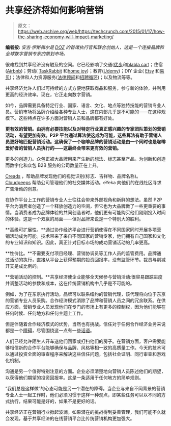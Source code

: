 # 共享经济将如何影响营销 

> 原文：<https://web.archive.org/web/https://techcrunch.com/2015/01/17/how-the-sharing-economy-will-impact-marketing/>

**编者按:** *安吉·伊斯梅尔是 [DOZ](https://web.archive.org/web/20230131080307/http://www.doz.com/) 的首席执行官和联合创始人，这是一个连接品牌和全球数字营销专家的策划市场。*

很难找到共享经济没有触及的空间。它已经影响了交通([优步](https://web.archive.org/web/20230131080307/https://www.uber.com/)和[blabla car](https://web.archive.org/web/20230131080307/http://www.blablacar.com/))；住宿([Airbnb](https://web.archive.org/web/20230131080307/https://www.airbnb.com/))；劳动( [TaskRabbit](https://web.archive.org/web/20230131080307/https://www.taskrabbit.com/) 和[home joy](https://web.archive.org/web/20230131080307/https://www.homejoy.com/))；教育([Udemy](https://web.archive.org/web/20230131080307/https://www.udemy.com/))；DIY 企业( [Etsy](https://web.archive.org/web/20230131080307/https://www.etsy.com/) 和[易贝](https://web.archive.org/web/20230131080307/http://www.ebay.com/))；法律和人力资源服务([法律顾问](https://web.archive.org/web/20230131080307/https://www.upcounsel.com/)和[招聘循环](https://web.archive.org/web/20230131080307/http://recruitloop.com/))；以及物流等等。

共享经济允许人们以可持续的方式方便地获取商品和服务，参与新的体验，并利用更高的经济效率。现在，它正走向数字营销。

如今，品牌需要具备特定行业、国家、语言、文化、地点等独特技能的营销专业人员。营销市场将品牌介绍给各种专业人士，这在内部几乎是不可能的——在这种规模下。这些特点在许多方面对营销人员和品牌都有好处。

**更有效的营销。由拥有必要技能以及对特定行业真正感兴趣的专家团队策划的营销活动，有望更加有效。P2P 平台通过算法使这成为可能，这些算法有助于营销人员更好地匹配营销活动。这确保了一个咖啡品牌的营销活动是由一个同时也是咖啡爱好者的营销人员执行的——这最终会带来更有效的营销。**

更多的创造力。众包正被大品牌用来产生新的想法、标志甚至产品。为创新和创造而数字化和众包 B2B 服务的公司数量正在上升。

[Creads](https://web.archive.org/web/20230131080307/http://www.creads.us/) ，帮助品牌发现他们的视觉识别(标志、吉祥物、品牌名称)。 [Cloudpeeps](https://web.archive.org/web/20230131080307/https://www.cloudpeeps.com/) 帮助公司管理他们的社交媒体活动。eYeka 向他们的在线社区寻求广告活动的创意。

在协作平台上工作的营销专业人士往往会带来外部视角和新鲜的想法。虽然 P2P 平台为消费者创造了一个释放创造力的空间，但它也为大品牌做了一些更重要的事情。当消费者成为品牌体验的共同创造者时，他们更有可能购买他们刚刚投入时间的体验。这是一个双赢的局面——但对品牌来说是一个特别大的胜利。

**高级可扩展性。**通过协作经济平台进行营销使得在不同国家同时开展多项营销活动成为可能。技术带来了来自不同国家的营销专家，他们拥有自己国家和文化的专业知识和知识。因此，真正针对目标市场的成功营销活动的几率更高。

**性价比。**不需要支付项目经理、营销协调员等工作人员的监管费用。品牌通过活动的执行，直接从平台上获得预期的投资回报率，没有监管环节。裁员与削减开支是成比例的。

**营销活动的控制。**共享经济使企业能够全天候参与营销活动:很容易跟踪进度并调整活动的参数和成本，这在传统营销机构中几乎是不可能的。

例如，为了在东京执行活动，品牌可以联系纽约的营销代理，该代理将向位于东京的营销专业人员采购。合作经济模式消除了品牌和营销人员之间的冗余联系。在供应方面，营销专业人员发现他们在专门的市场上有更多的控制权，因为他们能够在任何时候、任何地方和任何主题上工作。

但是伴随着合作经济模式的优势，当然也有挑战。信任对于任何合作经济业务来说都是一个[障碍](https://web.archive.org/web/20230131080307/http://www.economist.com/news/technology-quarterly/21572914-collaborative-consumption-technology-makes-it-easier-people-rent-items)，尽管围绕这一点有一些[话语](https://web.archive.org/web/20230131080307/http://www.amazon.com/Whats-Mine-Yours-Collaborative-Consumption/dp/0061963542)。

人们已经允许陌生人开车送他们回家或打扫他们的房子。在营销方面，客户需要能够相信新的合作平台能够确保与品牌、风格等相一致的高质量工作。今天的技术可以通过投资全面的审查程序来解决这些信任问题，包括社会证明、同行审查和游戏化机制。

沟通是另一个值得特别注意的方面。企业必须清楚地向营销人员陈述他们的期望，以获得他们期望的投资回报率。这是一条适用于任何地方的简单规则。

“我们总是这样做”的心态可能是另一个潜在的障碍。当企业与来自不同背景的营销专业人士一起工作时，他们必须习惯于这样一种观点，即某些任务可以以不同的方式执行，结果可能是好的，如果不是更好的话。

共享经济正在营销行业掀起波澜。如果潜在的挑战得到妥善管理，我们可能不久就会发现，基于共享经济的在线营销平台比传统营销机构更加强大。